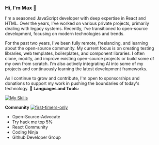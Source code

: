 ### Hi, I'm Max 👋

I'm a seasoned JavaScript developer with deep expertise in React and HTML. Over the years, I've worked on various private projects, primarily dealing with legacy systems. Recently, I've transitioned to open-source development, focusing on modern technologies and trends.

For the past two years, I've been fully remote, freelancing, and learning about the open-source community. My current focus is on creating testing libraries, web templates, boilerplates, and component libraries. I often clone, modify, and improve existing open-source projects or build some of my own from scratch. I'm also actively integrating AI into some of my projects and continuously learning the latest development frameworks.

As I continue to grow and contribute, I'm open to sponsorships and donations to support my work in pushing the boundaries of today's technology. 👋 
**Languages and Tools:**


[![My Skills](https://skillicons.dev/icons?i=html,css,js,react,nextjs,solidjs,alpinejs,bootstrap,vercel,materialui,netlify,tailwind,ai,d3,ps,cloudflare,firebase,bash,codepen,gulp,vscode,discord,twitter,github&perline=12)](https://skillicons.dev)

**Community**
[![first-timers-only](https://img.shields.io/badge/first--timers--only-friendly-blue.svg?style=flat-square)](https://www.firsttimersonly.com/)
- Open-Source-Advocate
- Try hack me top 5%
- React Community
- Coding Ninja
- Github Developer Group

  




